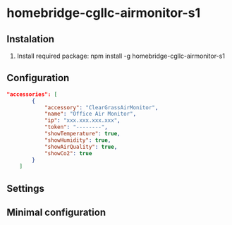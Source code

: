 # homebridge-cgllc-airmonitor-s1


## Instalation

1. Install required package: npm install -g homebridge-cgllc-airmonitor-s1

## Configuration
```json
"accessories": [
        {
            "accessory": "ClearGrassAirMonitor",
            "name": "Office Air Monitor",
            "ip": "xxx.xxx.xxx.xxx",
            "token": "--------",
            "showTemperature": true,
            "showHumidity": true,
            "showAirQuality": true,
            "showCo2": true
        }
    ]
```

## Settings

## Minimal configuration

